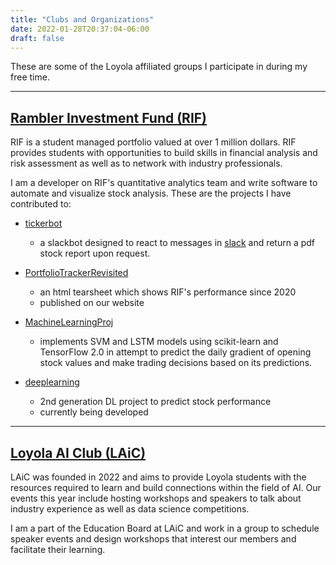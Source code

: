 ```yaml
---
title: "Clubs and Organizations"
date: 2022-01-28T20:37:04-06:00
draft: false
---
```


These are some of the Loyola affiliated groups I participate in during my free time.  

---

## [Rambler Investment Fund (RIF)](https://www.ramblerfund.com/)

RIF is a student managed portfolio valued at over 1 million dollars. RIF provides students with opportunities to build skills in financial analysis and risk assessment as well as to network with industry professionals.

I am a developer on RIF's quantitative analytics team and write software to automate and visualize stock analysis. These are the projects I have contributed to:

- [tickerbot](https://github.com/mhyatt000/tickerbot)
    - a slackbot designed to react to messages in [slack](https://slack.com/) and return a pdf stock report upon request.

- [PortfolioTrackerRevisited](https://github.com/RamblerInvestmentFund/PortfolioTrackerRevisited)
    - an html tearsheet which shows RIF's performance since 2020
    - published on our website

- [MachineLearningProj](https://github.com/RamblerInvestmentFund/MachineLearningProj)
    - implements SVM and LSTM models using scikit-learn and TensorFlow 2.0 in attempt to predict the daily gradient of opening stock values and make trading decisions based on its predictions.

- [deeplearning](https://github.com/RamblerInvestmentFund/deeplearning)
    - 2nd generation DL project to predict stock performance
    - currently being developed

---

## [Loyola AI Club (LAiC)](https://luc.campuslabs.com/engage/organization/laic)

LAiC was founded in 2022 and aims to provide Loyola students with the resources required to learn and build connections within the field of AI.  Our events this year include hosting workshops and speakers to talk about industry experience as well as data science competitions.

I am a part of the Education Board at LAiC and work in a group to schedule speaker events and design workshops that interest our members and facilitate their learning.

